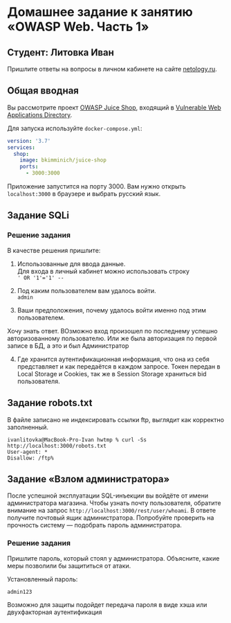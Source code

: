 # Домашнее задание к занятию «OWASP Web. Часть 1»

## Студент: Литовка Иван

Пришлите ответы на вопросы в личном кабинете на сайте [netology.ru](https://netology.ru).

## Общая вводная

Вы рассмотрите проект [OWASP Juice Shop](https://owasp.org/www-project-juice-shop/), входящий в [Vulnerable Web Applications Directory](https://owasp.org/www-project-vulnerable-web-applications-directory/).

Для запуска иcпользуйте `docker-compose.yml`:

```yaml
version: '3.7'
services:
  shop:
    image: bkimminich/juice-shop
    ports:
      - 3000:3000
```

Приложение запустится на порту 3000. Вам нужно открыть `localhost:3000` в браузере и выбрать русский язык.

## Задание SQLi


### Решение задания

В качестве решения пришлите:
1. Использованные для ввода данные.   
Для входа в личный кабинет можно использовать строку    
`' OR '1'='1' --`

2. Под каким пользователем вам удалось войти.   
`admin`

3. Ваши предположения, почему удалось войти именно под этим пользователем.  

Хочу знать ответ. ВОзможно вход произошел по последнему успешно авторизованному пользователю. Или же была  авторизация по первой записе в БД, а это и был Администратор

4. Где хранится аутентификационная информация, что она из себя представляет и как передаётся в каждом запросе.
Токен передан в Local Storage и Cookies, так же в Session Storage храниться bid пользователя.   

## Задание robots.txt

В файле записано не индексировать ссылки ftp, выглядит как корректно заполненный.  
```
ivanlitovka@MacBook-Pro-Ivan hwtmp % curl -Ss http://localhost:3000/robots.txt 
User-agent: *
Disallow: /ftp%  
```

## Задание «Взлом администратора»

После успешной эксплуатации SQL-инъекции вы войдёте от имени администратора магазина. Чтобы узнать почту пользователя, обратите внимание на запрос `http://localhost:3000/rest/user/whoami`. В ответе получите почтовый ящик администратора. Попробуйте проверить на прочность систему — подобрать пароль администратора.

### Решение задания

Пришлите пароль, который стоял у администратора. Объясните, какие меры позволили бы защититься от атаки.

Установленный пароль:

`admin123`

Возможно для защиты подойдет передача пароля в виде хэша или двухфакторная аутентификация